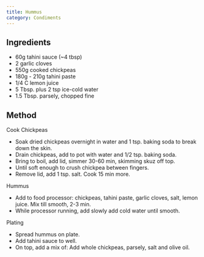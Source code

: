 ```yaml
---
title: Hummus
category: Condiments
---
```


## Ingredients

- 60g tahini sauce (~4 tbsp)
- 2 garlic cloves
- 550g cooked chickpeas
- 180g - 210g tahini paste
- 1/4 C lemon juice
- 5 Tbsp. plus 2 tsp ice-cold water
- 1.5 Tbsp. parsely, chopped fine

## Method

Cook Chickpeas
- Soak dried chickpeas overnight in water and 1 tsp. baking soda to break down the skin.
- Drain chickpeas, add to pot with water and 1/2 tsp. baking soda. 
- Bring to boil, add lid, simmer 30-60 min, skimming skuz off top.
- Until soft enough to crush chickpea between fingers. 
- Remove lid, add 1 tsp. salt. Cook 15 min more. 

Hummus
- Add to food processor: chickpeas, tahini paste, garlic cloves, salt, lemon juice. Mix till smooth, 2-3 min.
- While processor running, add slowly add cold water until smooth. 

Plating
- Spread hummus on plate. 
- Add tahini sauce to well. 
- On top, add a mix of: Add whole chickpeas, parsely, salt and olive oil.

